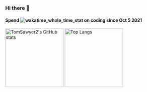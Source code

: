 ### Hi there 👋

<h4>Spend <img src="https://wakatime.com/badge/user/080678ef-f627-4d0e-9308-3c75228698b2.svg" alt="wakatime_whole_time_stat" /> on coding since Oct 5 2021</h4>

<img src="https://github-readme-stats.vercel.app/api?username=TomSawyer2&theme=buefy&show_icons=true&count_private=true&include_all_commits=true&role=OWNER,ORGANIZATION_MEMBER,COLLABORATOR" alt="TomSawyer2's GitHub stats" height="185px" /> <img src="https://github-readme-stats.vercel.app/api/top-langs/?username=TomSawyer2&layout=compact&langs_count=8&theme=buefy&role=OWNER,COLLABORATOR" alt="Top Langs" height="185px" />
